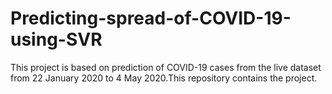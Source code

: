 # Predicting-spread-of-COVID-19-using-SVR
This project is based on prediction of COVID-19 cases from the live dataset from 22 January 2020 to 4 May 2020.This repository contains the project.
